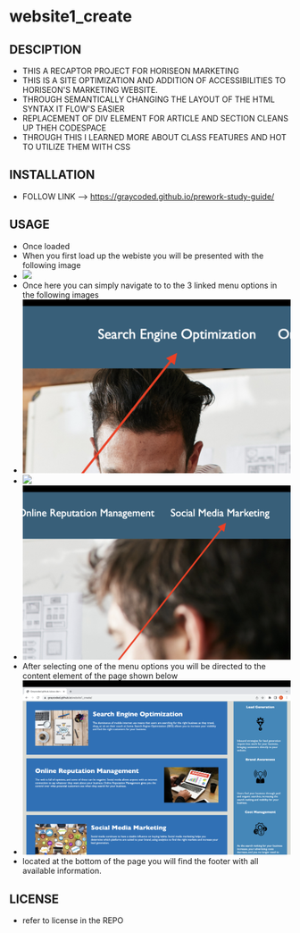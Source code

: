 # website1_create

## DESCIPTION

- THIS A RECAPTOR PROJECT FOR HORISEON MARKETING
- THIS IS A SITE OPTIMIZATION AND ADDITION OF ACCESSIBILITIES TO HORISEON'S MARKETING WEBSITE.
- THROUGH SEMANTICALLY CHANGING THE LAYOUT OF THE HTML SYNTAX IT FLOW'S EASIER
- REPLACEMENT OF DIV ELEMENT FOR ARTICLE AND SECTION CLEANS UP THEH CODESPACE
- THROUGH THIS I LEARNED MORE ABOUT CLASS FEATURES AND HOT TO UTILIZE THEM WITH CSS

## INSTALLATION

 - FOLLOW LINK --> <https://graycoded.github.io/prework-study-guide/>
 

## USAGE

 - Once loaded
 - When you first load up the webiste you will be presented with the following image
 - ![](assets/SCREENSHOTS/Screenshot%202023-05-01%20at%204.34.21%20PM.png)
 - Once here you can simply navigate to to the 3 linked menu options in the following images
 - ![](assets/SCREENSHOTS/Screenshot%202023-05-01%20at%203.58.39%20PM.png) 
 - ![](assets/SCREENSHOTS/Screenshot%202023-05-01%20at%203.59.29%20PM.png)
 - ![](assets/SCREENSHOTS/Screenshot%202023-05-01%20at%204.00.09%20PM.png)
 - After selecting one of the menu options you will be directed to the content element of the page shown below
 - ![](assets/SCREENSHOTS/Screenshot-Content%3ABenefits.png)
 - located at the bottom of the page you will find the footer with all available information.
 
## LICENSE

- refer to license in the REPO
